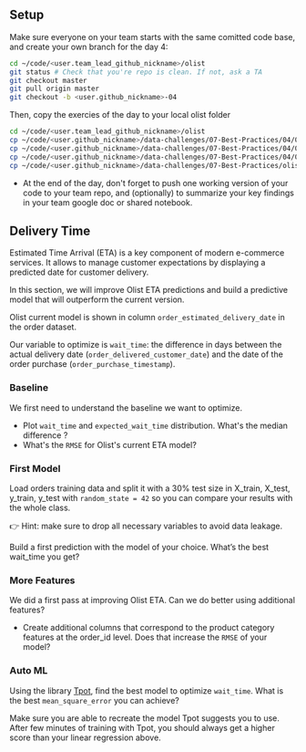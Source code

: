 ## Setup

Make sure everyone on your team starts with the same comitted code base, and create your own branch for the day 4:

```bash
cd ~/code/<user.team_lead_github_nickname>/olist
git status # Check that you're repo is clean. If not, ask a TA
git checkout master
git pull origin master
git checkout -b <user.github_nickname>-04
```

Then, copy the exercies of the day to your local olist folder

```bash
cd ~/code/<user.team_lead_github_nickname>/olist
cp ~/code/<user.github_nickname>/data-challenges/07-Best-Practices/04/01-Delivery-Time/delivery_time.ipynb notebooks/04_01_delivery_time.ipynb
cp ~/code/<user.github_nickname>/data-challenges/07-Best-Practices/04/02-Review-Classification/review_classification.ipynb notebooks/04_02_review_classification.ipynb
cp ~/code/<user.github_nickname>/data-challenges/07-Best-Practices/04/03-Text-Classification/text_classification.ipynb notebooks/04_03_text_classification.ipynb
cp ~/code/<user.github_nickname>/data-challenges/07-Best-Practices/olist/review.py olist/review.py
```

- At the end of the day, don't forget to push one working version of your code to your team repo, and (optionally) to summarize your key findings in your team google doc or shared notebook.


## Delivery Time

Estimated Time Arrival (ETA) is a key component of modern e-commerce services. It allows to manage customer expectations by displaying a predicted date for customer delivery.

In this section, we will improve Olist ETA predictions and build a predictive model that will outperform the current version.

Olist current model is shown in column `order_estimated_delivery_date` in the order dataset.

Our variable to optimize is `wait_time`: the difference in days between the actual delivery date (`order_delivered_customer_date`) and the date of the order purchase (`order_purchase_timestamp`).

### Baseline

We first need to understand the baseline we want to optimize.

- Plot `wait_time` and `expected_wait_time` distribution. What's the median difference ?
- What's the `RMSE` for Olist's current ETA model?

### First Model

Load orders training data and split it with a 30% test size in X_train, X_test, y_train, y_test with `random_state = 42` so you can compare your results with the whole class.

👉 Hint: make sure to drop all necessary variables to avoid data leakage.

Build a first prediction with the model of your choice. What’s the best wait_time you get?

### More Features

We did a first pass at improving Olist ETA. Can we do better using additional features?

- Create additional columns that correspond to the product category features at the order_id level. Does that increase the `RMSE` of your model?

### Auto ML

Using the library [Tpot](http://epistasislab.github.io/tpot/), find the best model to optimize `wait_time`. What is the best `mean_square_error` you can achieve?

Make sure you are able to recreate the model Tpot suggests you to use. After few minutes of training with Tpot, you should always get a higher score than your linear regression above.
